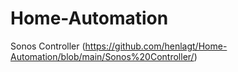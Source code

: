 # Home-Automation

Sonos Controller (https://github.com/henlagt/Home-Automation/blob/main/Sonos%20Controller/)
